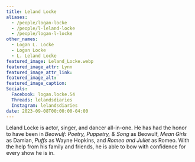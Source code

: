 ```yaml
---
title: Leland Locke
aliases: 
  - /people/logan-locke
  - /people/l-leland-locke
  - /people/logan-l-locke
other_names: 
  - Logan L. Locke
  - Logan Locke
  - L. Leland Locke
featured_image: Leland_Locke.webp
featured_image_attr: Lynn
featured_image_attr_link: 
featured_image_alt: 
featured_image_caption: 
Socials:
  Facebook: logan.locke.54
  Threads: lelandsdiaries
  Instagram: lelandsdiaries
date: 2023-09-08T00:00:00-04:00
---
```

Leland Locke is actor, singer, and dancer all-in-one. He has had the honor to have been in *Beowulf: Poetry, Puppetry, & Song* as Beowulf, *Mean Girls* as Damian, *Puffs* as Wayne Hopkins, and *Romeo and Juliet* as Romeo. With the help from his family and friends, he is able to bow with confidence for every show he is in.